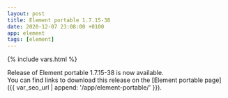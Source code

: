 ```yaml
---
layout: post
title: Element portable 1.7.15-38
date: 2020-12-07 23:08:00 +0100
app: element
tags: [element]
---
```

{% include vars.html %}

Release of Element portable 1.7.15-38 is now available.<br />
You can find links to download this release on the [Element portable page]({{ var_seo_url | append: '/app/element-portable/' }}).
